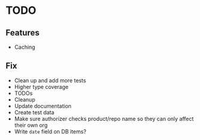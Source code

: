 # TODO

## Features

- Caching

## Fix

- Clean up and add more tests
- Higher type coverage
- TODOs
- Cleanup
- Update documentation
- Create test data
- Make sure authorizer checks product/repo name so they can only affect their own org
- Write `date` field on DB items?
